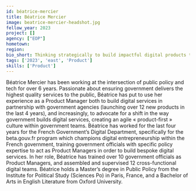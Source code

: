 ```yaml
---
id: béatrice-mercier
title: Béatrice Mercier
image: beatrice-mercier-headshot.jpg
fellow_year: 2023
project: []
agency: ["EOP"]
hometown: 
region: 
bio_short: Thinking strategically to build impactful digital products that deliver tangible value for users.
tags: ['2023', 'east', 'Product']
skills: ['Product']
---
```


Béatrice Mercier has been working at the intersection of public policy and tech for over 6 years. Passionate about ensuring government delivers the highest quality services to the public, Béatrice has put to use her experience as a Product Manager both to build digital services in partnership with government agencies (launching over 12 new products in the last 4 years), and increasingly, to advocate for a shift in the way government builds digital services, creating an agile « product-first » culture within government teams. Béatrice has worked for the last four years for the French Government’s Digital Department, specifically for the beta.gouv.fr program which champions digital entrepreneurship within the French government, training government officials with specific policy expertise to act as Product Managers in order to build bespoke digital services. In her role, Béatrice has trained over 10 government officials as Product Managers, and assembled and supervised 12 cross-functional digital teams. Béatrice holds a Master’s degree in Public Policy from the Institute for Political Study (Sciences Po) in Paris, France, and a Bachelor of Arts in English Literature from Oxford University.